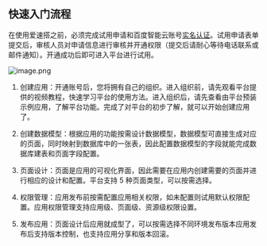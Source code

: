 ## 快速入门流程

在使用爱速搭之前，必须完成试用申请和百度智能云账号[实名认证](ISUDA/快速入门/注册及实名认证.md)。试用申请表单提交后，审核人员对申请信息进行审核并开通权限（提交后请耐心等待电话联系或邮件通知）。开通成功后即可进入平台进行试用。

![image.png](../../staic/img/快速入门/快速入门流程/image_4a2a2dc.png)

1. 创建应用：开通账号后，您将拥有自己的组织。进入组织前，请先观看平台提供的视频教程，快速学习平台的使用方法。进入组织后，请先查看由平台预装示例应用，了解平台功能。完成了对平台的初步了解，就可以开始创建应用了。

2. 创建数据模型：根据应用的功能按需设计数据模型，数据模型可直接生成对应的页面，同时映射到数据库中的一张表，因此配置数据模型的字段就能完成数据库建表和页面字段配置。

3. 页面设计：页面是应用的可视化界面，因此需要在应用内创建需要的页面并进行相应的设计和配置。平台支持 5 种页面类型，可以按需选择。

4. 权限管理：应用发布前按需配置应用相关权限，如未配置则试用默认权限配置。应用权限管理支持应用级、页面级、资源级权限设置。

5. 发布应用：页面设计后应用就成型了，可以按需选择不同环境发布版本应用发布后支持版本控制，也支持应用分享和版本回滚。
